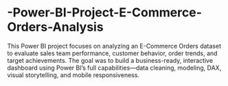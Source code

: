 # -Power-BI-Project-E-Commerce-Orders-Analysis
This Power BI project focuses on analyzing an E-Commerce Orders dataset to evaluate sales team performance, customer behavior, order trends, and target achievements. The goal was to build a business-ready, interactive dashboard using Power BI’s full capabilities—data cleaning, modeling, DAX, visual storytelling, and mobile responsiveness.
